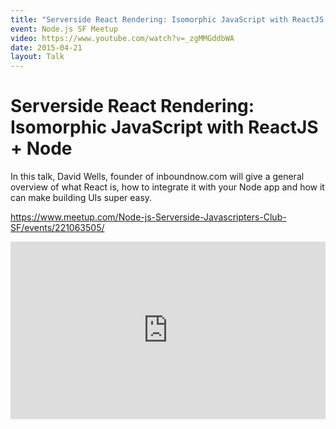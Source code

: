 ```yaml
---
title: "Serverside React Rendering: Isomorphic JavaScript with ReactJS + Node"
event: Node.js SF Meetup
video: https://www.youtube.com/watch?v=_zgMMGddbWA
date: 2015-04-21
layout: Talk
---
```


# Serverside React Rendering: Isomorphic JavaScript with ReactJS + Node

In this talk, David Wells, founder of inboundnow.com will give a general overview of what React is, how to integrate it with your Node app and how it can make building UIs super easy.

https://www.meetup.com/Node-js-Serverside-Javascripters-Club-SF/events/221063505/

<div style="position:relative;height:0;padding-bottom:56.25%">
  <iframe src="https://www.youtube.com/embed/_zgMMGddbWA?ecver=2" width="640" height="360" frameborder="0" style="position:absolute;width:100%;height:100%;left:0" allowfullscreen></iframe>
</div>
